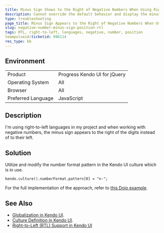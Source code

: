 ```yaml
---
title: Minus Sign Shows to the Right of Negative Numbers When Using Right-to-Left (RTL) Languages
description: Cannot override the default behavior and display the minus sign of negative numbers to the left, instead of to the right, when using Right-to-Left (RTL) languages.
type: troubleshooting
page_title: Minus Sign Appears to the Right of Negative Numbers When Using Right-to-Left (RTL) Languages 
slug: negative-number-minus-sign-position-rtl
tags: RTL, right-to-left, languages, negative, number, position
teampulseid:ticketid: 996114
res_type: kb
---
```


## Environment

<table>
 <tr>
  <td>Product</td>
  <td>Progress Kendo UI for jQuery</td>
 </tr>
 <tr>
  <td>Operating System</td>
  <td>All</td>
 </tr>
 <tr>
  <td>Browser</td>
  <td>All</td>
 </tr>
 <tr>
  <td>Preferred Language</td>
  <td>JavaScript</td>
 </tr>
</table>


## Description

I'm using right-to-left languages in my project and when working with negative numbers, the minus sign appears to the right of the digits instead of to their left.

## Solution

Utilize and modify the number format pattern in the Kendo UI culture which is in use.

```dojo
kendo.culture().numberFormat.pattern[0] = "n-";
```

For the full implementation of the approach, refer to [this Dojo example](https://dojo.telerik.com/EcIgE).

## See Also

* [Globalization in Kendo UI](https://docs.telerik.com/kendo-ui/framework/globalization/overview).
* [Culture Definition in Kendo UI](https://docs.telerik.com/kendo-ui/framework/globalization/definecultureinfo).
* [Right-to-Left (RTL) Support in Kendo UI](https://docs.telerik.com/kendo-ui/accessibility/supporting-rtl-languages)
